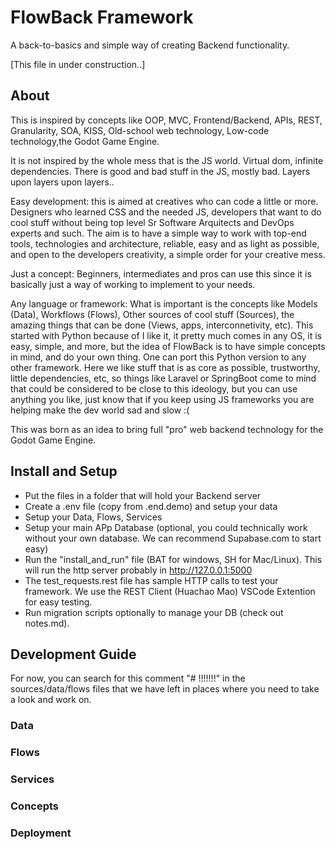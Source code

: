 # FlowBack Framework

A back-to-basics and simple way of creating Backend functionality.

[This file in under construction..]

## About

This is inspired by concepts like OOP, MVC, Frontend/Backend, APIs, REST, Granularity, SOA, KISS, Old-school web technology, Low-code technology,the Godot Game Engine. 

It is not inspired by the whole mess that is the JS world. Virtual dom, infinite dependencies. There is good and bad stuff in the JS, mostly bad. Layers upon layers upon layers.. 

Easy development: this is aimed at creatives who can code a little or more. Designers who learned CSS and the needed JS, developers that want to do cool stuff without being top level Sr Software Arquitects and DevOps experts and such. The aim is to have a simple way to work with top-end tools, technologies and architecture, reliable, easy and as light as possible, and open to the developers creativity, a simple order for your creative mess.

Just a concept: Beginners, intermediates and pros can use this since it is basically just a way of working to implement to your needs. 

Any language or framework: What is important is the concepts like Models (Data), Workflows (Flows), Other sources of cool stuff (Sources), the amazing things that can be done (Views, apps, interconnetivity, etc). This started with Python because of I like it, it pretty much comes in any OS, it is easy, simple, and more, but the idea of FlowBack is to have simple concepts in mind, and do your own thing. One can port this Python version to any other framework. Here we like stuff that is as core as possible, trustworthy, little dependencies, etc, so things like Laravel or SpringBoot come to mind that could be considered to be close to this ideology, but you can use anything you like, just know that if you keep using JS frameworks you are helping make the dev world sad and slow :(

This was born as an idea to bring full "pro" web backend technology for the Godot Game Engine.

## Install and Setup

- Put the files in a folder that will hold your Backend server
- Create a .env file (copy from .end.demo) and setup your data
- Setup your Data, Flows, Services
- Setup your main APp Database (optional, you could technically work without your own database. We can recommend Supabase.com to start easy)
- Run the "install_and_run" file (BAT for windows, SH for Mac/Linux). This will run the http server probably in http://127.0.0.1:5000
- The test_requests.rest file has sample HTTP calls to test your framework. We use the REST Client (Huachao Mao) VSCode Extention for easy testing.
- Run migration scripts optionally to manage your DB (check out notes.md).

## Development Guide

For now, you can search for this comment "# !!!!!!!" in the sources/data/flows files that we have left in places where you need to take a look and work on.

### Data

### Flows

### Services

### Concepts

### Deployment




